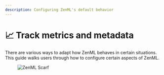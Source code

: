 ```yaml
---
description: Configuring ZenML's default behavior
---
```


# 📈 Track metrics and metadata

There are various ways to adapt how ZenML behaves in certain situations. This guide walks users through how to configure certain aspects of ZenML.

<figure><img src="https://static.scarf.sh/a.png?x-pxid=f0b4f458-0a54-4fcd-aa95-d5ee424815bc" alt="ZenML Scarf"><figcaption></figcaption></figure>
